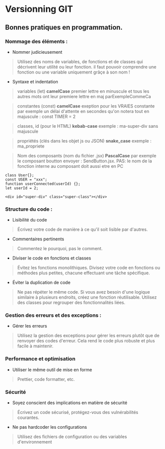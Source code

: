 [//]: <> (https://stackedit.io/app#)
# Versionning GIT


## Bonnes pratiques en programmation.

### Nommage des éléments :
- Nommer judicieusement
> Utilisez des noms de variables, de fonctions et de classes qui décrivent leur utilité ou leur fonction. il faut pouvoir comprendre une fonction ou une variable uniquement grâçe à son nom !

- Syntaxe et indentation
>variables (let)	**camelCase** 	premier lettre en minuscule et tous les autres mots ont leur premiere lettre en maj parExempleCommeCa

>constantes (const)	**camelCase** 	exeption pour les VRAIES constante par exemple un délai d'attente en secondes qu'on notera tout en majuscule : const TIMER = 2

>classes, id (pour le HTML)	**kebab-case**	exemple : ma-super-div sans majuscule

>propriétés (clés dans les objet js ou JSON)	**snake_case**	exemple : ma_propriete

>Nom des composants (nom du fichier .jsx)	**PascalCase**	par exemple le composant boutton envoyer : SendButton.jsx.     PAS: le nom de la fonction interne au composant doit aussi etre en PC

```
class User{};
const USER = "xxx";
function userConnected(userId) {};
let userId = 2;

<div id="super-div" class="super-class"></div>
```

### Structure du code :
- Lisibilité du code
> Écrivez votre code de manière à ce qu'il soit lisible par d'autres.
- Commentaires pertinents
> Commentez le pourquoi, pas le comment.
- Diviser le code en fonctions et classes 
>Évitez les fonctions monolithiques. Divisez votre code en fonctions ou méthodes plus petites, chacune effectuant une tâche spécifique. 
- Éviter la duplication de code
> Ne pas répéter le même code. Si vous avez besoin d'une logique similaire à plusieurs endroits, créez une fonction réutilisable.
Utilisez des classes pour regrouper des fonctionnalités liées.
### Gestion des erreurs et des exceptions :

- Gérer les erreurs
> Utilisez la gestion des exceptions pour gérer les erreurs plutôt que de renvoyer des codes d'erreur. Cela rend le code plus robuste et plus facile à maintenir.
### Performance et optimisation
- Utiliser le même outil de mise en forme
> Prettier, code formatter, etc.
### Sécurité
- Soyez conscient des implications en matière de sécurité
> Écrivez un code sécurisé, protégez-vous des vulnérabilités courantes.
- Ne pas hardcoder les configurations
> Utilisez des fichiers de configuration ou des variables d'environnement




